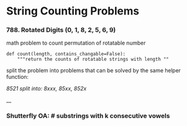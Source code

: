 # String Counting Problems

### **788. Rotated Digits \(0, 1, 8, 2, 5, 6, 9\)**

math problem to count permutation of rotatable number

```text
def count(length, contains_changable=False):
    """return the counts of rotatable strings with length ""
```

split the problem into problems that can be solved by the same helper function:

_8521 split into: 8xxx, 85xx, 852x_

\_\_

### Shutterfly OA: \# substrings with k consecutive vowels

